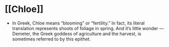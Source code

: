 # [[Chloe]]
- In Greek, Chloe means “blooming” or “fertility.” In fact, its literal translation represents shoots of foliage in spring. And it’s little wonder — Demeter, the Greek goddess of agriculture and the harvest, is sometimes referred to by this epithet.